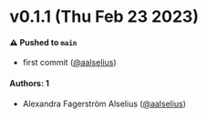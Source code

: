 # v0.1.1 (Thu Feb 23 2023)

#### ⚠️ Pushed to `main`

- first commit ([@aalselius](https://github.com/aalselius))

#### Authors: 1

- Alexandra Fagerström Alselius ([@aalselius](https://github.com/aalselius))
